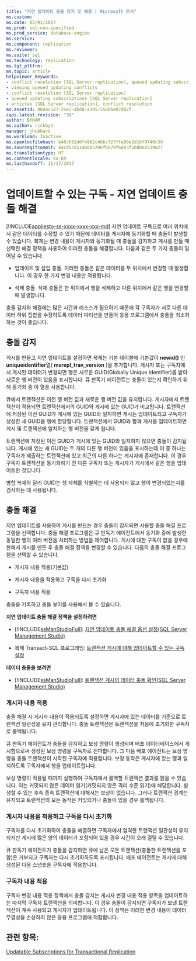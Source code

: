 ```yaml
---
title: "지연 업데이트 충돌 감지 및 해결 | Microsoft 문서"
ms.custom: 
ms.date: 03/01/2017
ms.prod: sql-non-specified
ms.prod_service: database-engine
ms.service: 
ms.component: replication
ms.reviewer: 
ms.suite: sql
ms.technology: replication
ms.tgt_pltfrm: 
ms.topic: article
helpviewer_keywords:
- conflict resolution [SQL Server replication], queued updating subscriptions
- viewing queued updating conflicts
- conflict resolution [SQL Server replication]
- queued updating subscriptions [SQL Server replication]
- articles [SQL Server replication], conflict resolution
ms.assetid: 084ac587-25e7-4bd0-a385-556bbe07d02f
caps.latest.revision: "39"
author: BYHAM
ms.author: rickbyh
manager: jhubbard
ms.workload: Inactive
ms.openlocfilehash: b48c692d0f4992c46bcf27ffa80e2d1bf0740c39
ms.sourcegitcommit: 44cd5c651488b5296fb679f6d43f50d068339a27
ms.translationtype: HT
ms.contentlocale: ko-KR
ms.lasthandoff: 11/17/2017
---
```

# <a name="updatable-subscriptions---queued-updating-conflict-resolution"></a>업데이트할 수 있는 구독 - 지연 업데이트 충돌 해결
[!INCLUDE[appliesto-ss-xxxx-xxxx-xxx-md](../../../includes/appliesto-ss-xxxx-xxxx-xxx-md.md)] 지연 업데이트 구독으로 여러 위치에서 같은 데이터를 수정할 수 있기 때문에 데이터를 게시자에 동기화할 때 충돌이 발생할 수 있습니다. 복제는 변경 내용이 게시자와 동기화될 때 충돌을 감지하고 게시를 만들 때 선택한 해결 정책을 사용하여 이러한 충돌을 해결합니다. 다음과 같은 두 가지 충돌이 일어날 수 있습니다.  
  
-   업데이트 및 삽입 충돌. 이러한 충돌은 같은 데이터를 두 위치에서 변경할 때 발생합니다. 이 경우 한 가지 변경 내용만 적용됩니다.  
  
-   삭제 충돌. 삭제 충돌은 한 위치에서 행을 삭제하고 다른 위치에서 같은 행을 변경할 때 발생합니다.  
  
 충돌 감지와 해결에는 많은 시간과 리소스가 필요하기 때문에 각 구독자가 서로 다른 데이터 하위 집합을 수정하도록 데이터 파티션을 만들어 응용 프로그램에서 충돌을 최소화하는 것이 좋습니다.  
  
## <a name="detecting-conflicts"></a>충돌 감지  
 게시를 만들고 지연 업데이트를 설정하면 복제는 기본 테이블에 기본값이 **newid()** 인**uniqueidentifier**열( **msrepl_tran_version** )을 추가합니다. 게시자 또는 구독자에서 게시된 데이터가 변경되면 행은 새로운 GUID(Globally Unique Identifier)를 받아 새로운 행 버전이 있음을 표시합니다. 큐 판독기 에이전트는 충돌이 있는지 확인하기 위해 동기화 중 이 열을 사용합니다.  
  
 큐에서 트랜잭션은 이전 행 버전 값과 새로운 행 버전 값을 유지합니다. 게시자에서 트랜잭션이 적용되면 트랜잭션에서의 GUID와 게시에 있는 GUID가 비교됩니다. 트랜잭션에 저장된 이전 GUID가 게시에 있는 GUID와 일치하면 게시는 업데이트되고 구독자가 생성한 새 GUID를 행에 할당합니다. 트랜잭션에서 GUID와 함께 게시를 업데이트하면 게시 및 트랜잭션에 일치하는 행 버전을 갖게 됩니다.  
  
 트랜잭션에 저장된 이전 GUID가 게시에 있는 GUID와 일치하지 않으면 충돌이 감지됩니다. 게시에 있는 새 GUID는 두 개의 다른 행 버전이 있음을 표시하는데 이 중 하나는 구독자가 제출하는 트랜잭션에 있고 최근의 다른 하나는 게시자에 존재합니다. 이 경우 구독자 트랜잭션을 동기화하기 전 다른 구독자 또는 게시자가 게시에서 같은 행을 업데이트한 것입니다.  
  
 병합 복제와 달리 GUID는 행 자체를 식별하는 데 사용되지 않고 행이 변경되었는지를 검사하는 데 사용됩니다.  
  
## <a name="resolving-conflicts"></a>충돌 해결  
 지연 업데이트를 사용하여 게시를 만드는 경우 충돌이 감지되면 사용할 충돌 해결 프로그램을 선택합니다. 충돌 해결 프로그램은 큐 판독기 에이전트에서 동기화 중에 발생한 동일한 행의 여러 버전을 처리하는 방법을 제어합니다. 게시에 대한 구독이 없을 경우에 한해서 게시를 만든 후 충돌 해결 정책을 변경할 수 있습니다. 다음의 충돌 해결 프로그램을 선택할 수 있습니다.  
  
-   게시자 내용 적용(기본값)  
  
-   게시자 내용을 적용하고 구독을 다시 초기화  
  
-   구독자 내용 적용  
  
 충돌을 기록하고 충돌 뷰어를 사용해서 볼 수 있습니다.  
  
 **지연 업데이트 충돌 해결 정책을 설정하려면**  
  
-   [!INCLUDE[ssManStudioFull](../../../includes/ssmanstudiofull-md.md)]: [지연 업데이트 충돌 해결 옵션 설정&#40;SQL Server Management Studio&#41;](../../../relational-databases/replication/publish/set-queued-updating-conflict-resolution-options-sql-server-management-studio.md)  
  
-   복제 Transact-SQL 프로그래밍: [트랜잭션 게시에 대해 업데이트할 수 있는 구독 설정](../../../relational-databases/replication/publish/enable-updating-subscriptions-for-transactional-publications.md)  
  
 **데이터 충돌을 보려면**  
  
-   [!INCLUDE[ssManStudioFull](../../../includes/ssmanstudiofull-md.md)]: [트랜잭션 게시의 데이터 충돌 확인&#40;SQL Server Management Studio&#41;](../../../relational-databases/replication/view-data-conflicts-for-transactional-publications-sql-server-management-studio.md)  
  
### <a name="publisher-wins"></a>게시자 내용 적용  
 충돌 해결 시 게시자 내용이 적용되도록 설정하면 게시자에 있는 데이터를 기준으로 트랜잭션 일관성을 유지 관리합니다. 충돌 트랜잭션은 트랜잭션을 처음에 초기화한 구독자로 롤백됩니다.  
  
 큐 판독기 에이전트가 충돌을 감지하고 보상 명령이 생성되며 배포 데이터베이스에서 게시함으로써 생성된 보상 명령을 구독자로 전파합니다. 그 다음 배포 에이전트는 보상 명령을 충돌 트랜잭션이 시작된 구독자에 적용합니다. 보정 동작은 게시자에 있는 행과 일치하도록 구독자에서 행을 업데이트합니다.  
  
 보상 명령이 적용될 때까지 실행하여 구독자에서 롤백할 트랜잭션 결과를 읽을 수 있습니다. 이는 커밋되지 않은 데이터 읽기(커밋되지 않은 격리 수준 읽기)에 해당합니다. 발생할 수 있는 후속 종속 트랜잭션에 대해서는 보상이 없습니다. 그러나 트랜잭션 경계는 유지되고 트랜잭션의 모든 동작은 커밋되거나 충돌이 있을 경우 롤백됩니다.  
  
### <a name="publisher-wins-and-the-subscription-is-reinitialized"></a>게시자 내용을 적용하고 구독을 다시 초기화  
 구독자를 다시 초기화하여 충돌을 해결하면 구독자에서 엄격한 트랜잭션 일관성이 유지되지만 게시에 많은 양의 데이터가 포함되어 있을 경우 시간이 오래 걸릴 수 있습니다.  
  
 큐 판독기 에이전트가 충돌을 감지하면 큐에 남은 모든 트랜잭션(충돌한 트랜잭션을 포함)은 거부되고 구독자는 다시 초기화하도록 표시됩니다. 배포 에이전트는 게시에 대해 생성된 다음 스냅숏을 구독자에 적용합니다.  
  
### <a name="subscriber-wins"></a>구독자 내용 적용  
 구독자 변경 내용 적용 정책에서 충돌 감지는 게시자 변경 내용 적용 항목을 업데이트하는 마지막 구독자 트랜잭션을 의미합니다. 이 경우 충돌이 감지되면 구독자가 보낸 트랜잭션이 계속 사용되고 게시자가 업데이트됩니다. 이 정책은 이러한 변경 내용이 데이터 무결성을 손상하지 않은 응용 프로그램에 적합합니다.  
  
## <a name="see-also"></a>관련 항목:  
 [Updatable Subscriptions for Transactional Replication](../../../relational-databases/replication/transactional/updatable-subscriptions-for-transactional-replication.md)  
  
  
